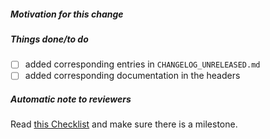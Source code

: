 ##### Motivation for this change

<!-- please explain your reason for doing this change -->

##### Things done/to do

<!-- please fill in the following checklist -->
- [ ] added corresponding entries in `CHANGELOG_UNRELEASED.md`
- [ ] added corresponding documentation in the headers
<!-- Cross-out the above items using ~crossed out item~ if they happen not to be relevent -->
<!-- You may also add more items to explain what you did and what remains to do -->

<!-- leave this note as a reminder to reviewers -->
##### Automatic note to reviewers

Read [this Checklist](https://github.com/math-comp/math-comp/wiki/Checklist-for-following,-reviewing-and-playing-with-a-PR#checklist-for-reviewing-a-pr) and make sure there is a milestone.
